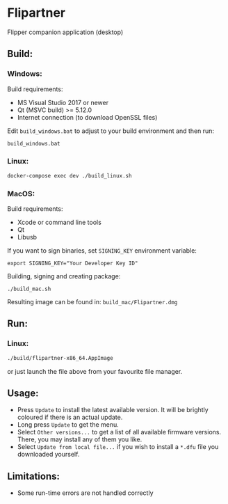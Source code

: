 # Flipartner

Flipper companion application (desktop)

## Build:
### Windows:

Build requirements:
- MS Visual Studio 2017 or newer
- Qt (MSVC build) >= 5.12.0
- Internet connection (to download OpenSSL files)

Edit `build_windows.bat` to adjust to your build environment and then run:
```cmd
build_windows.bat
```

### Linux:

```sh
docker-compose exec dev ./build_linux.sh
```

### MacOS:

Build requirements:

- Xcode or command line tools
- Qt
- Libusb

If you want to sign binaries, set `SIGNING_KEY` environment variable:

	export SIGNING_KEY="Your Developer Key ID"

Building, signing and creating package:

	./build_mac.sh

Resulting image can be found in: `build_mac/Flipartner.dmg`

## Run:

### Linux:
```sh
./build/flipartner-x86_64.AppImage
```

or just launch the file above from your favourite file manager.

## Usage:

- Press `Update` to install the latest available version. It will be brightly coloured if there is an actual update.
- Long press `Update` to get the menu.
- Select `Other versions...` to get a list of all available firmware versions. There, you may install any of them you like.
- Select `Update from local file...` if you wish to install a `*.dfu` file you downloaded yourself.


## Limitations:

* Some run-time errors are not handled correctly
